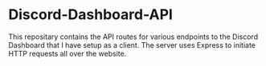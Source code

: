 # Discord-Dashboard-API

This repositary contains the API routes for various endpoints to the Discord Dashboard that I have setup as a client. The server uses Express to initiate HTTP requests all over the website.

